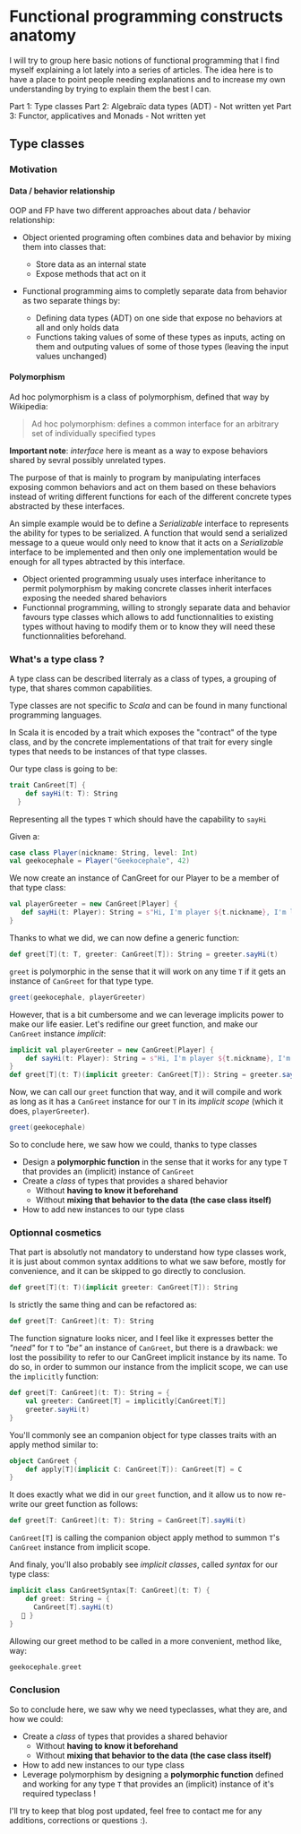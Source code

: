 # Functional programming constructs anatomy

I will try to group here basic notions of functional programming that I find myself explaining a lot lately into a series of articles.
The idea here is to have a place to point people needing explanations and to increase my own understanding by trying to explain them the best I can.

Part 1: Type classes
Part 2: Algebraïc data types (ADT) - Not written yet
Part 3: Functor, applicatives and Monads - Not written yet

## Type classes

### Motivation

#### Data / behavior relationship

OOP and FP have two different approaches about data / behavior relationship:

- Object oriented programing often combines data and behavior by mixing them into classes that:
    - Store data as an internal state
    - Expose methods that act on it

- Functional programming aims to completly separate data from behavior as two separate things by:
    - Defining data types (ADT) on one side that expose no behaviors at all and only holds data
    - Functions taking values of some of these types as inputs, acting on them and outputing values of some of those types (leaving the input values unchanged)

#### Polymorphism

Ad hoc polymorphism is a class of polymorphism, defined that way by Wikipedia:

> Ad hoc polymorphism: defines a common interface for an arbitrary set of individually specified types

__Important note__: _interface_ here is meant as a way to expose behaviors shared by sevral possibly unrelated types.

The purpose of that is mainly to program by manipulating interfaces exposing common behaviors and act on them based on these behaviors instead of writing different functions for each of the different concrete types abstracted by these interfaces.

An simple example would be to define a _Serializable_ interface to represents the ability for types to be serialized.
A function that would send a serialized message to a queue would only need to know that it acts on a _Serializable_ interface to be implemented and then only one implementation would be enough for all types abtracted by this interface.

- Object oriented programming usualy uses interface inheritance to permit polymorphism by making concrete classes inherit interfaces exposing the needed shared behaviors
- Functionnal programming, willing to strongly separate data and behavior favours type classes which allows to add functionnalities to existing types without having to modify them or to know they will need these functionnalities beforehand.

### What's a type class ?

A type class can be described literraly as a class of types, a grouping of type, that shares common capabilities.

Type classes are not specific to _Scala_ and can be found in many functional programming languages.

In Scala it is encoded by a trait which exposes the "contract" of the type class, and by the concrete implementations of that trait for every single types that needs to be instances of that type classes.

Our type class is going to be:

```scala
trait CanGreet[T] {
    def sayHi(t: T): String
  }
```

Representing all the types `T` which should have the capability to `sayHi`

Given a:

```scala
case class Player(nickname: String, level: Int)
val geekocephale = Player("Geekocephale", 42)
 ```

 We now create an instance of CanGreet for our Player to be a member of that type class:

 ```scala
val playerGreeter = new CanGreet[Player] {
    def sayHi(t: Player): String = s"Hi, I'm player ${t.nickname}, I'm lvl ${t.level} !"
}
```

Thanks to what we did, we can now define a generic function:

```scala
def greet[T](t: T, greeter: CanGreet[T]): String = greeter.sayHi(t)
```

`greet` is polymorphic in the sense that it will work on any time `T` if it gets an instance of `CanGreet` for that type type.

```scala
greet(geekocephale, playerGreeter)
```

However, that is a bit cumbersome and we can leverage implicits power to make our life easier.
Let's redifine our greet function, and make our `CanGreet` instance _implicit_:

```scala
implicit val playerGreeter = new CanGreet[Player] {
    def sayHi(t: Player): String = s"Hi, I'm player ${t.nickname}, I'm lvl ${t.level} !"
}
def greet[T](t: T)(implicit greeter: CanGreet[T]): String = greeter.sayHi(t)
```

Now, we can call our `greet` function that way, and it will compile and work as long as it has a `CanGreet` instance for our `T` in its _implicit scope_ (which it does, `playerGreeter`).

```scala
greet(geekocephale)
```

So to conclude here, we saw how we could, thanks to type classes

- Design a __polymorphic function__ in the sense that it works for any type `T` that provides an (implicit) instance of `CanGreet`
- Create a _class_ of types that provides a shared behavior
    - Without __having to know it beforehand__
    - Without __mixing that behavior to the data (the case class itself)__
- How to add new instances to our type class

### Optionnal cosmetics

That part is absolutly not mandatory to understand how type classes work, it is just about common syntax additions to what we saw before, mostly for convenience, and it can be skipped to go directly to conclusion.

```scala
def greet[T](t: T)(implicit greeter: CanGreet[T]): String
```

Is strictly the same thing and can be refactored as:

```scala
def greet[T: CanGreet](t: T): String
```

The function signature looks nicer, and I feel like it expresses better the _"need"_ for `T` to _"be"_ an instance of `CanGreet`, but there is a drawback: we lost the possibility to refer to our CanGreet implicit instance by its name.
To do so, in order to summon our instance from the implicit scope, we can use the `implicitly` function:

```scala
def greet[T: CanGreet](t: T): String = {
    val greeter: CanGreet[T] = implicitly[CanGreet[T]]
    greeter.sayHi(t)
}
```

You'll commonly see an companion object for type classes traits with an apply method similar to:

```scala
object CanGreet {
    def apply[T](implicit C: CanGreet[T]): CanGreet[T] = C
}
```

It does exactly what we did in our `greet` function, and it allow us to now re-write our greet function as follows:

```scala
def greet[T: CanGreet](t: T): String = CanGreet[T].sayHi(t)
```

`CanGreet[T]` is calling the companion object apply method to summon `T`'s `CanGreet` instance from implicit scope.

And finaly, you'll also probably see _implicit classes_, called _syntax_ for our type class:

```scala
implicit class CanGreetSyntax[T: CanGreet](t: T) {
    def greet: String = {
      CanGreet[T].sayHi(t)
    }
}
```

Allowing our greet method to be called in a more convenient, method like, way:

```scala
geekocephale.greet
```

### Conclusion

So to conclude here, we saw why we need typeclasses, what they are, and how we could:

- Create a _class_ of types that provides a shared behavior
    - Without __having to know it beforehand__
    - Without __mixing that behavior to the data (the case class itself)__
- How to add new instances to our type class
- Leverage polymorphism by designing a __polymorphic function__ defined and working for any type `T` that provides an (implicit) instance of it's required typeclass !



I'll try to keep that blog post updated, feel free to contact me for any additions, corrections or questions :).